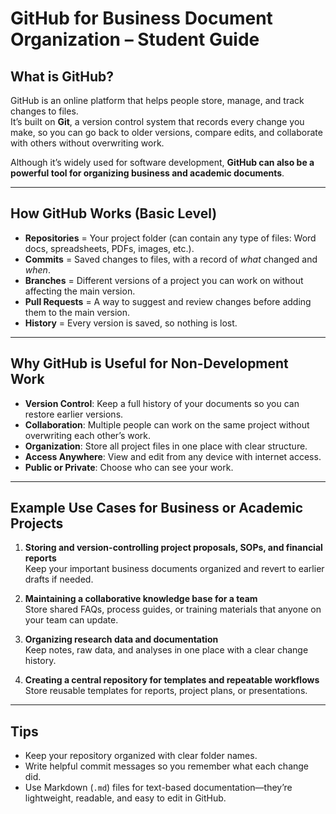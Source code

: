 # GitHub for Business Document Organization – Student Guide

## What is GitHub?
GitHub is an online platform that helps people store, manage, and track changes to files.  
It’s built on **Git**, a version control system that records every change you make, so you can go back to older versions, compare edits, and collaborate with others without overwriting work.

Although it’s widely used for software development, **GitHub can also be a powerful tool for organizing business and academic documents**.

---

## How GitHub Works (Basic Level)
- **Repositories** = Your project folder (can contain any type of files: Word docs, spreadsheets, PDFs, images, etc.).
- **Commits** = Saved changes to files, with a record of *what* changed and *when*.
- **Branches** = Different versions of a project you can work on without affecting the main version.
- **Pull Requests** = A way to suggest and review changes before adding them to the main version.
- **History** = Every version is saved, so nothing is lost.

---

## Why GitHub is Useful for Non-Development Work
- **Version Control**: Keep a full history of your documents so you can restore earlier versions.
- **Collaboration**: Multiple people can work on the same project without overwriting each other’s work.
- **Organization**: Store all project files in one place with clear structure.
- **Access Anywhere**: View and edit from any device with internet access.
- **Public or Private**: Choose who can see your work.

---

## Example Use Cases for Business or Academic Projects
1. **Storing and version-controlling project proposals, SOPs, and financial reports**  
   Keep your important business documents organized and revert to earlier drafts if needed.

2. **Maintaining a collaborative knowledge base for a team**  
   Store shared FAQs, process guides, or training materials that anyone on your team can update.

3. **Organizing research data and documentation**  
   Keep notes, raw data, and analyses in one place with a clear change history.

4. **Creating a central repository for templates and repeatable workflows**  
   Store reusable templates for reports, project plans, or presentations.

---

## Tips
- Keep your repository organized with clear folder names.
- Write helpful commit messages so you remember what each change did.
- Use Markdown (`.md`) files for text-based documentation—they’re lightweight, readable, and easy to edit in GitHub.
